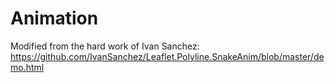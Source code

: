 # Animation
Modified from the hard work of Ivan Sanchez: https://github.com/IvanSanchez/Leaflet.Polyline.SnakeAnim/blob/master/demo.html
